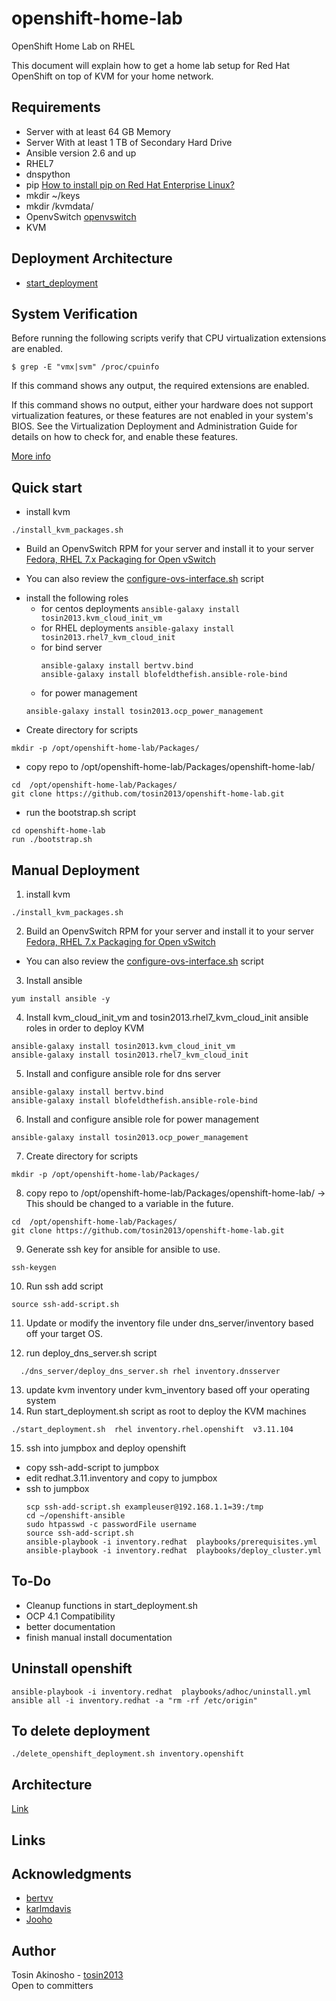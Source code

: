 # openshift-home-lab
OpenShift Home Lab on RHEL

This document will explain how to get a home lab setup for Red Hat OpenShift on top of KVM for your home network.

## Requirements
* Server with at least 64 GB Memory
* Server With at least 1 TB of Secondary Hard Drive
* Ansible version 2.6 and up
* RHEL7
* dnspython
* pip [How to install pip on Red Hat Enterprise Linux?](https://access.redhat.com/solutions/1519803)
* mkdir ~/keys
* mkdir /kvmdata/
* OpenvSwitch  [openvswitch](https://www.linuxtechi.com/install-use-openvswitch-kvm-centos-7-rhel-7/)
* KVM

## Deployment Architecture
* [start_deployment](architecture/start_deployment_arch_diagram.png)

## System Verification
Before running the following scripts verify that CPU virtualization extensions are enabled.

```
$ grep -E "vmx|svm" /proc/cpuinfo
```
If this command shows any output, the required extensions are enabled.

If this command shows no output, either your hardware does not support virtualization features, or these features are not enabled in your system's BIOS. See the Virtualization Deployment and Administration Guide for details on how to check for, and enable these features.

[More info](https://access.redhat.com/articles/1344173#Q_how-verify-enable-cpu-extensions)

## Quick start

* install kvm
```
./install_kvm_packages.sh
```
* Build an OpenvSwitch RPM for your server and install it to your server [Fedora, RHEL 7.x Packaging for Open vSwitch](http://docs.openvswitch.org/en/latest/intro/install/fedora/)
- You can also review the [configure-ovs-interface.sh](scripts/configure-ovs-interface.sh) script
* install the following roles
  - for centos deployments ```ansible-galaxy install tosin2013.kvm_cloud_init_vm```
  - for RHEL deployments ```ansible-galaxy install tosin2013.rhel7_kvm_cloud_init```
  - for bind server
    ```
    ansible-galaxy install bertvv.bind
    ansible-galaxy install blofeldthefish.ansible-role-bind
    ```
  - for power management
  ```
  ansible-galaxy install tosin2013.ocp_power_management
  ```
* Create directory for scripts
```
mkdir -p /opt/openshift-home-lab/Packages/
```
* copy repo to /opt/openshift-home-lab/Packages/openshift-home-lab/
```
cd  /opt/openshift-home-lab/Packages/
git clone https://github.com/tosin2013/openshift-home-lab.git
```

* run the bootstrap.sh script
```
cd openshift-home-lab
run ./bootstrap.sh
```

## Manual Deployment

1. install kvm
```
./install_kvm_packages.sh
```
2. Build an OpenvSwitch RPM for your server and install it to your server [Fedora, RHEL 7.x Packaging for Open vSwitch](http://docs.openvswitch.org/en/latest/intro/install/fedora/)
- You can also review the [configure-ovs-interface.sh](scripts/configure-ovs-interface.sh) script

3. Install ansible
```
yum install ansible -y
```

4. Install  kvm_cloud_init_vm  and tosin2013.rhel7_kvm_cloud_init ansible roles in order to deploy KVM
```
ansible-galaxy install tosin2013.kvm_cloud_init_vm
ansible-galaxy install tosin2013.rhel7_kvm_cloud_init
```
5. Install and configure ansible role for  dns server
```
ansible-galaxy install bertvv.bind
ansible-galaxy install blofeldthefish.ansible-role-bind  
```
6. Install and configure ansible role for power management
```
ansible-galaxy install tosin2013.ocp_power_management
```
7. Create directory for scripts
```
mkdir -p /opt/openshift-home-lab/Packages/
```
8. copy repo to /opt/openshift-home-lab/Packages/openshift-home-lab/ -> This should be changed to a variable  in the future.
```
cd  /opt/openshift-home-lab/Packages/
git clone https://github.com/tosin2013/openshift-home-lab.git
```
9. Generate ssh key for ansible for ansible to use.
```
ssh-keygen
```

10. Run ssh add script
```
source ssh-add-script.sh
```
11. Update or modify the inventory file under dns_server/inventory based off your target OS.

12. run  deploy_dns_server.sh script
```
  ./dns_server/deploy_dns_server.sh rhel inventory.dnsserver
```

13. update kvm inventory under kvm_inventory based off your operating system
14. Run start_deployment.sh script as root to deploy the KVM machines
```
./start_deployment.sh  rhel inventory.rhel.openshift  v3.11.104
```

15. ssh into jumpbox and deploy openshift
  - copy ssh-add-script to jumpbox
  - edit redhat.3.11.inventory and copy to jumpbox
  - ssh to jumpbox
    ```
    scp ssh-add-script.sh exampleuser@192.168.1.1=39:/tmp
    cd ~/openshift-ansible
    sudo htpasswd -c passwordFile username
    source ssh-add-script.sh
    ansible-playbook -i inventory.redhat  playbooks/prerequisites.yml
    ansible-playbook -i inventory.redhat  playbooks/deploy_cluster.yml
    ```

## To-Do
* Cleanup functions in start_deployment.sh
* OCP 4.1 Compatibility
* better documentation
* finish manual install documentation


## Uninstall openshift
```
ansible-playbook -i inventory.redhat  playbooks/adhoc/uninstall.yml  
ansible all -i inventory.redhat -a "rm -rf /etc/origin"  
```
## To delete deployment
```
./delete_openshift_deployment.sh inventory.openshift
```

## Architecture
[Link](https://github.com/tosin2013/openshift-home-lab/tree/master/architecture)

## Links

## Acknowledgments
* [bertvv](https://github.com/bertvv)
* [karlmdavis](https://github.com/karlmdavis)
* [Jooho](https://github.com/Jooho)

## Author
Tosin Akinosho - [tosin2013](https://github.com/tosin2013)  
Open to committers  
